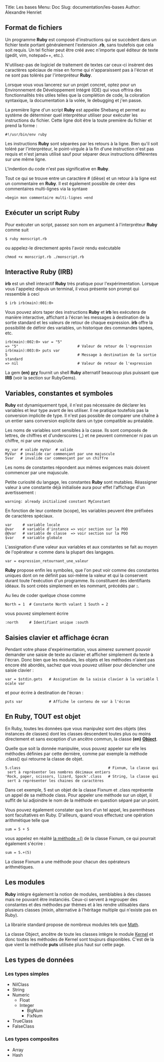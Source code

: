 Title: Les bases 
Menu: Doc
Slug: documentation/les-bases
Author: Alexandre Henriet

Format de fichiers
------------------

Un programme **Ruby** est composé d'instructions qui se succèdent dans un fichier texte portant généralement l'extension **.rb**, sans toutefois que cela soit requis. Un tel fichier peut être créé avec n'importe quel éditeur de texte (gedit, vim, notepad++, etc.).

N'utilisez-pas de logiciel de traitement de textes car ceux-ci insèrent des caractères spéciaux de mise en forme qui n'apparaissent pas à l'écran et ne sont pas tolérés par l'interpréteur **Ruby**.

Lorsque vous vous lancerez sur un projet concret, optez pour un Environnement de Développement Intégré (IDE) qui vous offrira des fonctionnalités très utiles telles que la complétion de code, la coloration syntaxique, la documentation à la volée, le debugging et j'en passe.

La première ligne d'un script **Ruby** est appelée Shebang et permet au système de déterminer quel interpréteur utiliser pour exécuter les instructions du fichier. Cette ligne doit être la toute première du fichier et prend la forme :

`#!/usr/bin/env ruby`

Les instructions **Ruby** sont séparées par les retours à la ligne. Bien qu'il soit toléré par l'interpréteur, le point-virgule à la fin d'une instruction n'est pas requis et n'est jamais utilisé sauf pour séparer deux instructions différentes sur une même ligne.

L'indention du code n'est pas significative en **Ruby**.

Tout ce qui se trouve entre un caractère \# (dièse) et un retour à la ligne est un commentaire en **Ruby**. Il est également possible de créer des commentaires multi-lignes via la syntaxe

`=begin
mon
commentaire
multi-lignes
=end`

Exécuter un script Ruby
-----------------------

Pour exécuter un script, passez son nom en argument à l'interpréteur **Ruby** comme suit

`$ ruby monscript.rb`

ou appelez-le directement après l'avoir rendu exécutable

`chmod +x monscript.rb
./monscript.rb`

Interactive Ruby (IRB)
----------------------

**irb** est un shell interactif **Ruby** très pratique pour l'expérimentation. Lorsque vous l'appelez depuis un terminal, il vous présente son prompt qui ressemble à ceci

`$ irb
irb(main):001:0>`

Vous pouvez alors taper des instructions **Ruby** et **irb** les exécutera de manière interactive, affichant à l'écran les messages à destination de la sortie standard et les valeurs de retour de chaque expression. **irb** offre la possibilité de définir des variables, un historique des commandes tapées, etc.

`irb(main):002:0> var = "5"
=> "5"                           # Valeur de retour de l'expression
irb(main):003:0> puts var
5                                # Message à destination de la sortie standard
=> nil                           # Valeur de retour de l'expression`

La gem **(en)** **[pry](http://rubygems.org/gems/pry)** fournit un shell **Ruby** alternatif beaucoup plus puissant que **IRB** (voir la section sur RubyGems).

Variables, constantes et symboles
---------------------------------

**Ruby** est dynamiquement typé, il n'est pas nécessaire de déclarer les variables et leur type avant de les utiliser. Il ne pratique toutefois pas la conversion implicite de type. Il n'est pas possible de comparer une chaîne à un entier sans conversion explicite dans un type compatible au préalable.

Les noms de variables sont sensibles à la casse. Ils sont composés de lettres, de chiffres et d'underscores (\_) et ne peuvent commencer ni
pas un chiffre, ni par une majuscule.

`my_var # valide
myVar  # valide
MyVar  # invalide car commençant par une majuscule
5var   # invalide car commençant par un chiffre`

Les noms de constantes répondent aux mêmes exigences mais doivent commencer par une majuscule.

Petite curiosité du langage, les constantes **Ruby** sont mutables. Réassigner valeur à une constante déjà initialisée aura pour effet l'affichage d'un avertissement :

`warning: already initialized constant MyConstant`

En fonction de leur contexte (scope), les variables peuvent être préfixées de caractères spéciaux.

`var     # variable locale
@var    # variable d'instance => voir section sur la POO
@@var   # variable de classe  => voir section sur la POO
$var    # variable globale`

L'assignation d'une valeur aux variables et aux constantes se fait au moyen de l'opérateur **=** comme dans la plupart des langages.

`var = expression_retournant_une_valeur`

**Ruby** propose enfin les symboles, que l'on peut voir comme des constantes uniques dont on ne définit pas soi-même la valeur et qui la conservent durant toute l'exécution d'un programme. Ils constituent des identifiants idéaux. Ils sont créés simplement en les nommant, précédés par **:**.

Au lieu de coder quelque chose comme

`North = 1  # Constante North valant 1
South = 2`

vous pouvez simplement écrire

`:north     # Identifiant unique
:south`

Saisies clavier et affichage écran
----------------------------------

Pendant votre phase d'expérimentation, vous aimerez surement pouvoir demander une saisie de texte au clavier et afficher simplement du texte à l'écran. Donc bien que les modules, les objets et les méthodes n'aient pas encore été abordés, sachez que vous pouvez utiliser pour déclencher une saisie clavier :

`var = $stdin.gets   # Assignation de la saisie clavier à la variable locale var`

et pour écrire à destination de l'écran :

`puts var            # Affiche le contenu de var à l'écran`

En Ruby, TOUT est objet
-----------------------

En Ruby, toutes les données que vous manipulez sont des objets (des instances de classes) dont les classes descendent toutes plus ou moins directement et sans exception d'un ancêtre commun, la classe **(en)** **[Object](http://ruby-doc.org/core-1.9.3/Object.html)**.

Quelle que soit la donnée manipulée, vous pouvez appeler sur elle les méthodes définies par cette dernière, comme par exemple la méthode .class() qui retourne la classe de objet.

`5.class                                        # Fixnum, la classe qui sert à représenter les nombres décimaux entiers
'Rock, paper, scissors, lizard, Spock'.class   # String, la classe qui sert à représenter les chaines de caractères`

Dans cet exemple, 5 est un objet de la classe Fixnum et .class représente un appel de sa méthode class. Pour appeler une méthode sur un objet, il suffit de lui adjoindre le nom de la méthode en question séparé par un point.

Vous pouvez également constater que lors d'un tel appel, les parenthèses sont facultatives en Ruby. D'ailleurs, quand vous effectuez une opération arithmétique telle que

`sum = 5 + 5`

vous appelez en réalité [la méthode +()](http://www.ruby-doc.org/core-1.9.3/Fixnum.html#2B-method) de la classe Fixnum, ce qui pourrait également s'écrire :

`sum = 5.+(5)`

La classe Fixnum a une méthode pour chacun des opérateurs arithmétiques.

Les modules
-----------

**Ruby** intègre également la notion de modules, semblables à des classes mais ne pouvant être instanciés. Ceux-ci servent à regrouper des constantes et des méthodes par thèmes et à les rendre utilisables dans plusieurs classes (mixin, alternative à l'héritage multiple qui n'existe pas en Ruby).

La librairie standard propose de nombreux modules tels que [Math](http://www.ruby-doc.org/core-1.9.3/Math.html).

La classe Object, ancêtre de toute les classes intègre le module [Kernel](http://www.ruby-doc.org/core-1.9.3/Kernel.html) et donc toutes les méthodes de Kernel sont toujours disponibles. C'est de la que vient la méthode **puts** utilisée plus haut sur cette page.

Les types de données
--------------------

### Les types simples

- NilClass
- String
- Numeric
    - Float
    - Integer
        - BigNum
        - FixNum
- TrueClass
- FalseClass

### Les types composites

- Array
- Hash
